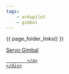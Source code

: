 ```yaml
---
tags:
    - ardupilot
    - gimbal
---
```


{{ page_folder_links() }}

<div class="grid-container">
 <div class="grid-item">
    <a href="servo">
        <p>Servo Gimbal</p>
    </a>
    </div>
    <div class="grid-item">
        <a href="ekf3">
                
            </a>
    </div>
    
</div>